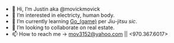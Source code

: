 - 👋 Hi, I’m Justin aka @movickmovick
- 👀 I’m interested in electricty, human body. 
- 🌱 I’m currently learning [Go_(game)](https://justinthemovie.github.io/) per Jiu-jitsu *sic*.
- 💞️ I’m looking to collaborate on real estate.
- 📫 How to reach me -> mov3152@yahoo.com || <970.367.6017>

<!---
movickmovick/movickmovick is a ✨ special ✨ repository because its `README.md` (this file) appears on your GitHub profile.
You can click the Preview link to take a look at your changes.
--->
